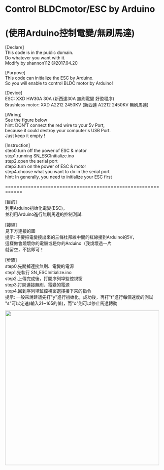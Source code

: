 # Control BLDCmotor/ESC by Arduino
# (使用Arduino控制電變/無刷馬達)
[Declare]  
This code is in the public domain.  
Do whatever you want with it.  
Modify by shannon112 @2017.04.20  
  
[Purpose]  
This code can initialize the ESC by Arduino.  
So you will enable to control BLDC motor by Arduino! 
  
[Device]  
ESC: XXD HW30A 30A (新西達30A 無刷電變 好盈程序)  
Brushless motor: XXD A2212 2450KV (新西達 A2212 2450KV 無刷馬達)  
   
[Wiring]  
See the figure below    
hint: DON'T connect the red wire to your 5v Port,  
because it could destroy your computer's USB Port.  
Just keep it empty !  
  
[Instruction]  
steo0.turn off the power of ESC & motor  
step1.running SN_ESCInitialize.ino   
step2.open the serial port  
step3.turn on the power of ESC & motor  
step4.choose what you want to do in the serial port  
hint: In generally, you need to initialize your ESC first  
  
============================================================  
  
[目的]  
利用Arduino初始化電變(ESC)，  
並利用Arduino進行無刷馬達的控制測試.  
   
[接線]   
見下方連接的圖  
提示: 不要把電變接出來的三條杜邦線中間的紅線接到Arduino的5V，  
這樣做會燒壞你的電腦或是你的Arduino（我燒壞過一片  
就留空，不接即可！  
  
[步驟]  
step0.先關掉連接無刷、電變的電源  
step1.先執行 SN_ESCInitialize.ino  
step2.上傳完成後，打開序列埠監控視窗   
step3.打開連接無刷、電變的電源  
step4.回到序列埠監控視窗選擇接下來的指令  
提示: 一般來說建議先打"y"進行初始化，成功後，再打"t"進行每個速度的測試  
"s"可以定速(輸入21~165的值)，而"o"則可以停止馬達轉動  

<img src="https://raw.githubusercontent.com/shannon112/arduino_ESCandBLDC/master/image.jpg" width="500">
